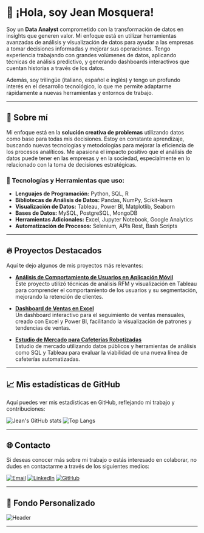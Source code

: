 # 👋 ¡Hola, soy Jean Mosquera!

Soy un **Data Analyst** comprometido con la transformación de datos en insights que generen valor. Mi enfoque está en utilizar herramientas avanzadas de análisis y visualización de datos para ayudar a las empresas a tomar decisiones informadas y mejorar sus operaciones. Tengo experiencia trabajando con grandes volúmenes de datos, aplicando técnicas de análisis predictivo, y generando dashboards interactivos que cuentan historias a través de los datos.

Además, soy trilingüe (italiano, español e inglés) y tengo un profundo interés en el desarrollo tecnológico, lo que me permite adaptarme rápidamente a nuevas herramientas y entornos de trabajo.

---

## 🚀 Sobre mí

Mi enfoque está en la **solución creativa de problemas** utilizando datos como base para todas mis decisiones. Estoy en constante aprendizaje, buscando nuevas tecnologías y metodologías para mejorar la eficiencia de los procesos analíticos. Me apasiona el impacto positivo que el análisis de datos puede tener en las empresas y en la sociedad, especialmente en lo relacionado con la toma de decisiones estratégicas.

### 🌟 Tecnologías y Herramientas que uso:
- **Lenguajes de Programación:** Python, SQL, R
- **Bibliotecas de Análisis de Datos:** Pandas, NumPy, Scikit-learn
- **Visualización de Datos:** Tableau, Power BI, Matplotlib, Seaborn
- **Bases de Datos:** MySQL, PostgreSQL, MongoDB
- **Herramientas Adicionales:** Excel, Jupyter Notebook, Google Analytics
- **Automatización de Procesos:** Selenium, APIs Rest, Bash Scripts

---

## 🔥 Proyectos Destacados

Aquí te dejo algunos de mis proyectos más relevantes:

- **[Análisis de Comportamiento de Usuarios en Aplicación Móvil](https://github.com/janki0196/analisis-usuarios-app)**  
  Este proyecto utilizó técnicas de análisis RFM y visualización en Tableau para comprender el comportamiento de los usuarios y su segmentación, mejorando la retención de clientes.

- **[Dashboard de Ventas en Excel](https://github.com/janki0196/excel-dashboard)**  
  Un dashboard interactivo para el seguimiento de ventas mensuales, creado con Excel y Power BI, facilitando la visualización de patrones y tendencias de ventas.

- **[Estudio de Mercado para Cafeterías Robotizadas](https://github.com/janki0196/estudio-mercado-cafeterias)**  
  Estudio de mercado utilizando datos públicos y herramientas de análisis como SQL y Tableau para evaluar la viabilidad de una nueva línea de cafeterías automatizadas.

---

## 📈 Mis estadísticas de GitHub

Aquí puedes ver mis estadísticas en GitHub, reflejando mi trabajo y contribuciones:

![Jean's GitHub stats](https://github-readme-stats.vercel.app/api?username=janki0196&show_icons=true&theme=radical)
![Top Langs](https://github-readme-stats.vercel.app/api/top-langs/?username=janki0196&layout=compact&theme=radical)

---

## 🌐 Contacto

Si deseas conocer más sobre mi trabajo o estás interesado en colaborar, no dudes en contactarme a través de los siguientes medios:

[![Email](https://img.shields.io/badge/Email-D14836?style=for-the-badge&logo=gmail&logoColor=white)](mailto:janki0196@gmail.com)
[![LinkedIn](https://img.shields.io/badge/LinkedIn-blue?style=for-the-badge&logo=linkedin&logoColor=white)](https://www.linkedin.com/in/jean-mosquera-7323977127)
[![GitHub](https://img.shields.io/badge/GitHub-333333?style=for-the-badge&logo=github&logoColor=white)](https://github.com/janki0196)

---

## 🎨 Fondo Personalizado

![Header](https://github.com/janki0196/imagenes/header.png)

---
